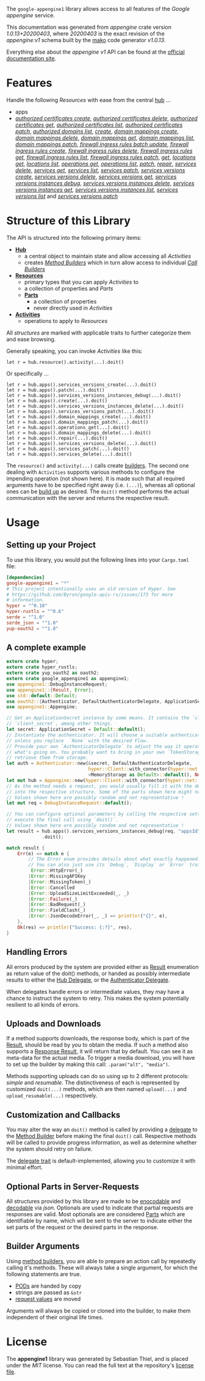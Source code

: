 <!---
DO NOT EDIT !
This file was generated automatically from 'src/mako/api/README.md.mako'
DO NOT EDIT !
-->
The `google-appengine1` library allows access to all features of the *Google appengine* service.

This documentation was generated from *appengine* crate version *1.0.13+20200403*, where *20200403* is the exact revision of the *appengine:v1* schema built by the [mako](http://www.makotemplates.org/) code generator *v1.0.13*.

Everything else about the *appengine* *v1* API can be found at the
[official documentation site](https://cloud.google.com/appengine/docs/admin-api/).
# Features

Handle the following *Resources* with ease from the central [hub](https://docs.rs/google-appengine1/1.0.13+20200403/google_appengine1/struct.Appengine.html) ... 

* apps
 * [*authorized certificates create*](https://docs.rs/google-appengine1/1.0.13+20200403/google_appengine1/struct.AppAuthorizedCertificateCreateCall.html), [*authorized certificates delete*](https://docs.rs/google-appengine1/1.0.13+20200403/google_appengine1/struct.AppAuthorizedCertificateDeleteCall.html), [*authorized certificates get*](https://docs.rs/google-appengine1/1.0.13+20200403/google_appengine1/struct.AppAuthorizedCertificateGetCall.html), [*authorized certificates list*](https://docs.rs/google-appengine1/1.0.13+20200403/google_appengine1/struct.AppAuthorizedCertificateListCall.html), [*authorized certificates patch*](https://docs.rs/google-appengine1/1.0.13+20200403/google_appengine1/struct.AppAuthorizedCertificatePatchCall.html), [*authorized domains list*](https://docs.rs/google-appengine1/1.0.13+20200403/google_appengine1/struct.AppAuthorizedDomainListCall.html), [*create*](https://docs.rs/google-appengine1/1.0.13+20200403/google_appengine1/struct.AppCreateCall.html), [*domain mappings create*](https://docs.rs/google-appengine1/1.0.13+20200403/google_appengine1/struct.AppDomainMappingCreateCall.html), [*domain mappings delete*](https://docs.rs/google-appengine1/1.0.13+20200403/google_appengine1/struct.AppDomainMappingDeleteCall.html), [*domain mappings get*](https://docs.rs/google-appengine1/1.0.13+20200403/google_appengine1/struct.AppDomainMappingGetCall.html), [*domain mappings list*](https://docs.rs/google-appengine1/1.0.13+20200403/google_appengine1/struct.AppDomainMappingListCall.html), [*domain mappings patch*](https://docs.rs/google-appengine1/1.0.13+20200403/google_appengine1/struct.AppDomainMappingPatchCall.html), [*firewall ingress rules batch update*](https://docs.rs/google-appengine1/1.0.13+20200403/google_appengine1/struct.AppFirewallIngressRuleBatchUpdateCall.html), [*firewall ingress rules create*](https://docs.rs/google-appengine1/1.0.13+20200403/google_appengine1/struct.AppFirewallIngressRuleCreateCall.html), [*firewall ingress rules delete*](https://docs.rs/google-appengine1/1.0.13+20200403/google_appengine1/struct.AppFirewallIngressRuleDeleteCall.html), [*firewall ingress rules get*](https://docs.rs/google-appengine1/1.0.13+20200403/google_appengine1/struct.AppFirewallIngressRuleGetCall.html), [*firewall ingress rules list*](https://docs.rs/google-appengine1/1.0.13+20200403/google_appengine1/struct.AppFirewallIngressRuleListCall.html), [*firewall ingress rules patch*](https://docs.rs/google-appengine1/1.0.13+20200403/google_appengine1/struct.AppFirewallIngressRulePatchCall.html), [*get*](https://docs.rs/google-appengine1/1.0.13+20200403/google_appengine1/struct.AppGetCall.html), [*locations get*](https://docs.rs/google-appengine1/1.0.13+20200403/google_appengine1/struct.AppLocationGetCall.html), [*locations list*](https://docs.rs/google-appengine1/1.0.13+20200403/google_appengine1/struct.AppLocationListCall.html), [*operations get*](https://docs.rs/google-appengine1/1.0.13+20200403/google_appengine1/struct.AppOperationGetCall.html), [*operations list*](https://docs.rs/google-appengine1/1.0.13+20200403/google_appengine1/struct.AppOperationListCall.html), [*patch*](https://docs.rs/google-appengine1/1.0.13+20200403/google_appengine1/struct.AppPatchCall.html), [*repair*](https://docs.rs/google-appengine1/1.0.13+20200403/google_appengine1/struct.AppRepairCall.html), [*services delete*](https://docs.rs/google-appengine1/1.0.13+20200403/google_appengine1/struct.AppServiceDeleteCall.html), [*services get*](https://docs.rs/google-appengine1/1.0.13+20200403/google_appengine1/struct.AppServiceGetCall.html), [*services list*](https://docs.rs/google-appengine1/1.0.13+20200403/google_appengine1/struct.AppServiceListCall.html), [*services patch*](https://docs.rs/google-appengine1/1.0.13+20200403/google_appengine1/struct.AppServicePatchCall.html), [*services versions create*](https://docs.rs/google-appengine1/1.0.13+20200403/google_appengine1/struct.AppServiceVersionCreateCall.html), [*services versions delete*](https://docs.rs/google-appengine1/1.0.13+20200403/google_appengine1/struct.AppServiceVersionDeleteCall.html), [*services versions get*](https://docs.rs/google-appengine1/1.0.13+20200403/google_appengine1/struct.AppServiceVersionGetCall.html), [*services versions instances debug*](https://docs.rs/google-appengine1/1.0.13+20200403/google_appengine1/struct.AppServiceVersionInstanceDebugCall.html), [*services versions instances delete*](https://docs.rs/google-appengine1/1.0.13+20200403/google_appengine1/struct.AppServiceVersionInstanceDeleteCall.html), [*services versions instances get*](https://docs.rs/google-appengine1/1.0.13+20200403/google_appengine1/struct.AppServiceVersionInstanceGetCall.html), [*services versions instances list*](https://docs.rs/google-appengine1/1.0.13+20200403/google_appengine1/struct.AppServiceVersionInstanceListCall.html), [*services versions list*](https://docs.rs/google-appengine1/1.0.13+20200403/google_appengine1/struct.AppServiceVersionListCall.html) and [*services versions patch*](https://docs.rs/google-appengine1/1.0.13+20200403/google_appengine1/struct.AppServiceVersionPatchCall.html)




# Structure of this Library

The API is structured into the following primary items:

* **[Hub](https://docs.rs/google-appengine1/1.0.13+20200403/google_appengine1/struct.Appengine.html)**
    * a central object to maintain state and allow accessing all *Activities*
    * creates [*Method Builders*](https://docs.rs/google-appengine1/1.0.13+20200403/google_appengine1/trait.MethodsBuilder.html) which in turn
      allow access to individual [*Call Builders*](https://docs.rs/google-appengine1/1.0.13+20200403/google_appengine1/trait.CallBuilder.html)
* **[Resources](https://docs.rs/google-appengine1/1.0.13+20200403/google_appengine1/trait.Resource.html)**
    * primary types that you can apply *Activities* to
    * a collection of properties and *Parts*
    * **[Parts](https://docs.rs/google-appengine1/1.0.13+20200403/google_appengine1/trait.Part.html)**
        * a collection of properties
        * never directly used in *Activities*
* **[Activities](https://docs.rs/google-appengine1/1.0.13+20200403/google_appengine1/trait.CallBuilder.html)**
    * operations to apply to *Resources*

All *structures* are marked with applicable traits to further categorize them and ease browsing.

Generally speaking, you can invoke *Activities* like this:

```Rust,ignore
let r = hub.resource().activity(...).doit()
```

Or specifically ...

```ignore
let r = hub.apps().services_versions_create(...).doit()
let r = hub.apps().patch(...).doit()
let r = hub.apps().services_versions_instances_debug(...).doit()
let r = hub.apps().create(...).doit()
let r = hub.apps().services_versions_instances_delete(...).doit()
let r = hub.apps().services_versions_patch(...).doit()
let r = hub.apps().domain_mappings_create(...).doit()
let r = hub.apps().domain_mappings_patch(...).doit()
let r = hub.apps().operations_get(...).doit()
let r = hub.apps().domain_mappings_delete(...).doit()
let r = hub.apps().repair(...).doit()
let r = hub.apps().services_versions_delete(...).doit()
let r = hub.apps().services_patch(...).doit()
let r = hub.apps().services_delete(...).doit()
```

The `resource()` and `activity(...)` calls create [builders][builder-pattern]. The second one dealing with `Activities` 
supports various methods to configure the impending operation (not shown here). It is made such that all required arguments have to be 
specified right away (i.e. `(...)`), whereas all optional ones can be [build up][builder-pattern] as desired.
The `doit()` method performs the actual communication with the server and returns the respective result.

# Usage

## Setting up your Project

To use this library, you would put the following lines into your `Cargo.toml` file:

```toml
[dependencies]
google-appengine1 = "*"
# This project intentionally uses an old version of Hyper. See
# https://github.com/Byron/google-apis-rs/issues/173 for more
# information.
hyper = "^0.10"
hyper-rustls = "^0.6"
serde = "^1.0"
serde_json = "^1.0"
yup-oauth2 = "^1.0"
```

## A complete example

```Rust
extern crate hyper;
extern crate hyper_rustls;
extern crate yup_oauth2 as oauth2;
extern crate google_appengine1 as appengine1;
use appengine1::DebugInstanceRequest;
use appengine1::{Result, Error};
use std::default::Default;
use oauth2::{Authenticator, DefaultAuthenticatorDelegate, ApplicationSecret, MemoryStorage};
use appengine1::Appengine;

// Get an ApplicationSecret instance by some means. It contains the `client_id` and 
// `client_secret`, among other things.
let secret: ApplicationSecret = Default::default();
// Instantiate the authenticator. It will choose a suitable authentication flow for you, 
// unless you replace  `None` with the desired Flow.
// Provide your own `AuthenticatorDelegate` to adjust the way it operates and get feedback about 
// what's going on. You probably want to bring in your own `TokenStorage` to persist tokens and
// retrieve them from storage.
let auth = Authenticator::new(&secret, DefaultAuthenticatorDelegate,
                              hyper::Client::with_connector(hyper::net::HttpsConnector::new(hyper_rustls::TlsClient::new())),
                              <MemoryStorage as Default>::default(), None);
let mut hub = Appengine::new(hyper::Client::with_connector(hyper::net::HttpsConnector::new(hyper_rustls::TlsClient::new())), auth);
// As the method needs a request, you would usually fill it with the desired information
// into the respective structure. Some of the parts shown here might not be applicable !
// Values shown here are possibly random and not representative !
let mut req = DebugInstanceRequest::default();

// You can configure optional parameters by calling the respective setters at will, and
// execute the final call using `doit()`.
// Values shown here are possibly random and not representative !
let result = hub.apps().services_versions_instances_debug(req, "appsId", "servicesId", "versionsId", "instancesId")
             .doit();

match result {
    Err(e) => match e {
        // The Error enum provides details about what exactly happened.
        // You can also just use its `Debug`, `Display` or `Error` traits
         Error::HttpError(_)
        |Error::MissingAPIKey
        |Error::MissingToken(_)
        |Error::Cancelled
        |Error::UploadSizeLimitExceeded(_, _)
        |Error::Failure(_)
        |Error::BadRequest(_)
        |Error::FieldClash(_)
        |Error::JsonDecodeError(_, _) => println!("{}", e),
    },
    Ok(res) => println!("Success: {:?}", res),
}

```
## Handling Errors

All errors produced by the system are provided either as [Result](https://docs.rs/google-appengine1/1.0.13+20200403/google_appengine1/enum.Result.html) enumeration as return value of 
the doit() methods, or handed as possibly intermediate results to either the 
[Hub Delegate](https://docs.rs/google-appengine1/1.0.13+20200403/google_appengine1/trait.Delegate.html), or the [Authenticator Delegate](https://docs.rs/yup-oauth2/*/yup_oauth2/trait.AuthenticatorDelegate.html).

When delegates handle errors or intermediate values, they may have a chance to instruct the system to retry. This 
makes the system potentially resilient to all kinds of errors.

## Uploads and Downloads
If a method supports downloads, the response body, which is part of the [Result](https://docs.rs/google-appengine1/1.0.13+20200403/google_appengine1/enum.Result.html), should be
read by you to obtain the media.
If such a method also supports a [Response Result](https://docs.rs/google-appengine1/1.0.13+20200403/google_appengine1/trait.ResponseResult.html), it will return that by default.
You can see it as meta-data for the actual media. To trigger a media download, you will have to set up the builder by making
this call: `.param("alt", "media")`.

Methods supporting uploads can do so using up to 2 different protocols: 
*simple* and *resumable*. The distinctiveness of each is represented by customized 
`doit(...)` methods, which are then named `upload(...)` and `upload_resumable(...)` respectively.

## Customization and Callbacks

You may alter the way an `doit()` method is called by providing a [delegate](https://docs.rs/google-appengine1/1.0.13+20200403/google_appengine1/trait.Delegate.html) to the 
[Method Builder](https://docs.rs/google-appengine1/1.0.13+20200403/google_appengine1/trait.CallBuilder.html) before making the final `doit()` call. 
Respective methods will be called to provide progress information, as well as determine whether the system should 
retry on failure.

The [delegate trait](https://docs.rs/google-appengine1/1.0.13+20200403/google_appengine1/trait.Delegate.html) is default-implemented, allowing you to customize it with minimal effort.

## Optional Parts in Server-Requests

All structures provided by this library are made to be [enocodable](https://docs.rs/google-appengine1/1.0.13+20200403/google_appengine1/trait.RequestValue.html) and 
[decodable](https://docs.rs/google-appengine1/1.0.13+20200403/google_appengine1/trait.ResponseResult.html) via *json*. Optionals are used to indicate that partial requests are responses 
are valid.
Most optionals are are considered [Parts](https://docs.rs/google-appengine1/1.0.13+20200403/google_appengine1/trait.Part.html) which are identifiable by name, which will be sent to 
the server to indicate either the set parts of the request or the desired parts in the response.

## Builder Arguments

Using [method builders](https://docs.rs/google-appengine1/1.0.13+20200403/google_appengine1/trait.CallBuilder.html), you are able to prepare an action call by repeatedly calling it's methods.
These will always take a single argument, for which the following statements are true.

* [PODs][wiki-pod] are handed by copy
* strings are passed as `&str`
* [request values](https://docs.rs/google-appengine1/1.0.13+20200403/google_appengine1/trait.RequestValue.html) are moved

Arguments will always be copied or cloned into the builder, to make them independent of their original life times.

[wiki-pod]: http://en.wikipedia.org/wiki/Plain_old_data_structure
[builder-pattern]: http://en.wikipedia.org/wiki/Builder_pattern
[google-go-api]: https://github.com/google/google-api-go-client

# License
The **appengine1** library was generated by Sebastian Thiel, and is placed 
under the *MIT* license.
You can read the full text at the repository's [license file][repo-license].

[repo-license]: https://github.com/Byron/google-apis-rsblob/master/LICENSE.md
